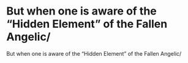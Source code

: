 # But when one is aware of the “Hidden Element” of the Fallen Angelic/

But when one is aware of the “Hidden Element” of the Fallen Angelic/